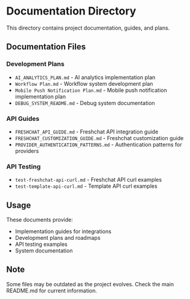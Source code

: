 # Documentation Directory

This directory contains project documentation, guides, and plans.

## Documentation Files

### Development Plans
- `AI_ANALYTICS_PLAN.md` - AI analytics implementation plan
- `Workflow Plan.md` - Workflow system development plan
- `Mobile Push Notification Plan.md` - Mobile push notification implementation plan
- `DEBUG_SYSTEM_README.md` - Debug system documentation

### API Guides
- `FRESHCHAT_API_GUIDE.md` - Freshchat API integration guide
- `FRESHCHAT_CUSTOMIZATION_GUIDE.md` - Freshchat customization guide
- `PROVIDER_AUTHENTICATION_PATTERNS.md` - Authentication patterns for providers

### API Testing
- `test-freshchat-api-curl.md` - Freshchat API curl examples
- `test-template-api-curl.md` - Template API curl examples

## Usage

These documents provide:
- Implementation guides for integrations
- Development plans and roadmaps
- API testing examples
- System documentation

## Note

Some files may be outdated as the project evolves. Check the main README.md for current information. 